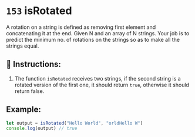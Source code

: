 # `153` isRotated

A rotation on a string is defined as removing first element and concatenating it at the end. Given N and an array of N strings. Your job is to predict the minimum no. of rotations on the strings so as to make all the strings equal.

## 📝 Instructions:

1. The function `isRotated` receives two strings, if the second string is a rotated version of the first one, it should return `true`, otherwise it should return false.

## Example:

```js
let output = isRotated("Hello World", "orldHello W")
console.log(output) // true
```
